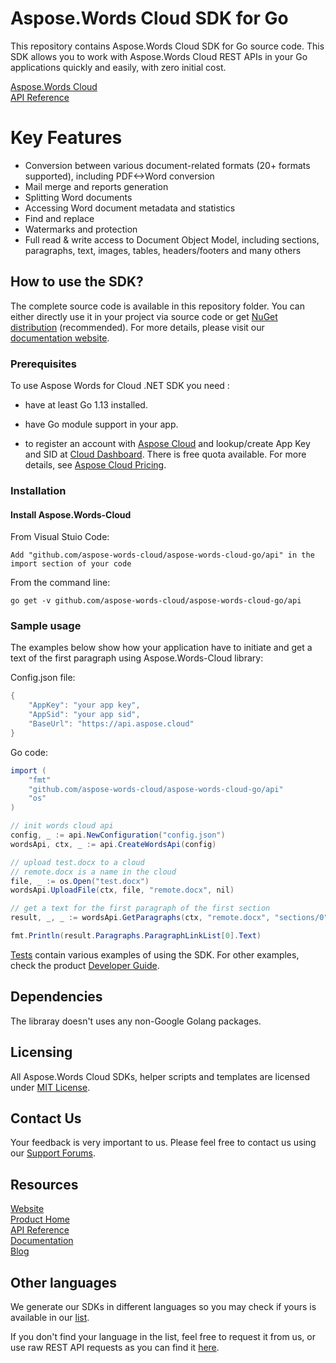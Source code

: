# Aspose.Words Cloud SDK for Go
This repository contains Aspose.Words Cloud SDK for Go source code. This SDK allows you to work with Aspose.Words Cloud REST APIs in your Go applications quickly and easily, with zero initial cost.

[Aspose.Words Cloud](https://products.aspose.cloud/words/family "Aspose.Words Cloud")  
[API Reference](https://apireference.aspose.cloud/words/)  

# Key Features
* Conversion between various document-related formats (20+ formats supported), including PDF<->Word conversion
* Mail merge and reports generation 
* Splitting Word documents
* Accessing Word document metadata and statistics
* Find and replace
* Watermarks and protection
* Full read & write access to Document Object Model, including sections, paragraphs, text, images, tables, headers/footers and many others

## How to use the SDK?

The complete source code is available in this repository folder. You can either directly use it in your project via source code or get [NuGet distribution](https://www.nuget.org/packages/Aspose.Words-Cloud/) (recommended). For more details, please visit our [documentation website](https://docs.aspose.cloud/display/wordscloud/Available+SDKs#AvailableSDKs-Go).

### Prerequisites

To use Aspose Words for Cloud .NET SDK you need :
- have at least Go 1.13 installed.
- have Go module support in your app.

- to register an account with [Aspose Cloud](https://www.aspose.cloud/) and lookup/create App Key and SID at [Cloud Dashboard](https://dashboard.aspose.cloud/#/apps). There is free quota available. For more details, see [Aspose Cloud Pricing](https://purchase.aspose.cloud/pricing).

### Installation

#### Install Aspose.Words-Cloud

From Visual Stuio Code:

	Add "github.com/aspose-words-cloud/aspose-words-cloud-go/api" in the import section of your code

From the command line:

	go get -v github.com/aspose-words-cloud/aspose-words-cloud-go/api

### Sample usage

The examples below show how your application have to initiate and get a text of the first paragraph using Aspose.Words-Cloud library:

Config.json file:
```csharp
{
	"AppKey": "your app key",
	"AppSid": "your app sid",
	"BaseUrl": "https://api.aspose.cloud"
} 
```
Go code:

```csharp
import (
	"fmt"
	"github.com/aspose-words-cloud/aspose-words-cloud-go/api"
	"os"
)

// init words cloud api
config, _ := api.NewConfiguration("config.json")
wordsApi, ctx, _ := api.CreateWordsApi(config)

// upload test.docx to a cloud
// remote.docx is a name in the cloud
file, _ := os.Open("test.docx")
wordsApi.UploadFile(ctx, file, "remote.docx", nil)

// get a text for the first paragraph of the first section
result, _, _ := wordsApi.GetParagraphs(ctx, "remote.docx", "sections/0", nil)

fmt.Println(result.Paragraphs.ParagraphLinkList[0].Text)
```

[Tests](Aspose.Words.Cloud.Sdk.Tests) contain various examples of using the SDK.  For other examples, check the product [Developer Guide](https://docs.aspose.cloud/display/wordscloud/Developer+Guide).

## Dependencies
The libraray doesn't uses any non-Google Golang packages.

## Licensing
 
All Aspose.Words Cloud SDKs, helper scripts and templates are licensed under [MIT License](https://github.com/aspose-words-cloud/aspose-words-cloud-go/blob/master/License/LICENSE). 

## Contact Us
Your feedback is very important to us. Please feel free to contact us using our [Support Forums](https://forum.aspose.cloud/c/words).

## Resources
 
[Website](https://www.aspose.cloud/)  
[Product Home](https://products.aspose.cloud/words/family)  
[API Reference](https://apireference.aspose.cloud/words/)  
[Documentation](https://docs.aspose.cloud/display/wordscloud/Home)  
[Blog](https://blog.aspose.cloud/category/words/)  
 
## Other languages
We generate our SDKs in different languages so you may check if yours is available in our [list](https://github.com/aspose-words-cloud).
 
If you don't find your language in the list, feel free to request it from us, or use raw REST API requests as you can find it [here](https://products.aspose.cloud/words/curl).

